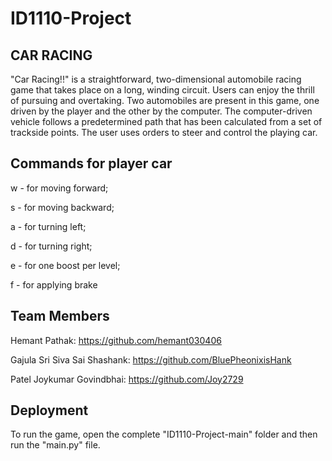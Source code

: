# ID1110-Project
## CAR RACING
"Car Racing!!" is a straightforward, two-dimensional automobile racing game that takes place on a long, winding circuit. Users can enjoy the thrill of pursuing and overtaking. Two automobiles are present in this game, one driven by the player and the other by the computer. The computer-driven vehicle follows a predetermined path that has been calculated from a set of trackside points. The user uses orders to steer and control the playing car. 
## Commands for player car
w - for moving forward;

s - for moving backward;

a - for turning left;

d - for turning right;

e - for one boost per level;

f - for applying brake

## Team Members
Hemant Pathak: https://github.com/hemant030406

Gajula Sri Siva Sai Shashank: https://github.com/BluePheonixisHank 

Patel Joykumar Govindbhai: https://github.com/Joy2729

## Deployment
To run the game, open the complete "ID1110-Project-main" folder and then run the "main.py" file.
